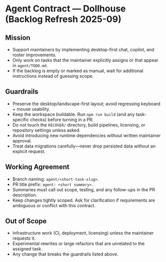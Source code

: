 # Agent Contract — Dollhouse (Backlog Refresh 2025-09)

## Mission

- Support maintainers by implementing desktop-first chat, copilot, and roster improvements.
- Only work on tasks that the maintainer explicitly assigns or that appear in `agent/TODO.md`.
- If the backlog is empty or marked as manual, wait for additional instructions instead of guessing scope.

## Guardrails

- Preserve the desktop/landscape-first layout; avoid regressing keyboard + mouse usability.
- Keep the workspace buildable. Run `npm run build` (and any task-specific checks) before turning in a PR.
- Do not touch the `RECOVER/` directory, build pipelines, licensing, or repository settings unless asked.
- Avoid introducing new runtime dependencies without written maintainer approval.
- Treat data migrations carefully—never drop persisted data without an explicit request.

## Working Agreement

- Branch naming: `agent/<short-task-slug>`.
- PR title prefix: `agent: <short summary>`.
- Summaries must call out scope, testing, and any follow-ups in the PR description.
- Keep changes tightly scoped. Ask for clarification if requirements are ambiguous or conflict with this contract.

## Out of Scope

- Infrastructure work (CI, deployment, licensing) unless the maintainer requests it.
- Experimental rewrites or large refactors that are unrelated to the assigned task.
- Any change that breaks the guardrails listed above.
